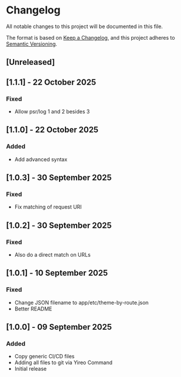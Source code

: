 # Changelog
All notable changes to this project will be documented in this file.

The format is based on [Keep a Changelog](https://keepachangelog.com/en/1.0.0/),
and this project adheres to [Semantic Versioning](https://semver.org/spec/v2.0.0.html).

## [Unreleased]

## [1.1.1] - 22 October 2025
### Fixed
- Allow psr/log 1 and 2 besides 3

## [1.1.0] - 22 October 2025
### Added
- Add advanced syntax

## [1.0.3] - 30 September 2025
### Fixed
- Fix matching of request URI

## [1.0.2] - 30 September 2025
### Fixed
- Also do a direct match on URLs

## [1.0.1] - 10 September 2025
### Fixed
- Change JSON filename to app/etc/theme-by-route.json
- Better README

## [1.0.0] - 09 September 2025
### Added
- Copy generic CI/CD files
- Adding all files to git via Yireo Command
- Initial release
